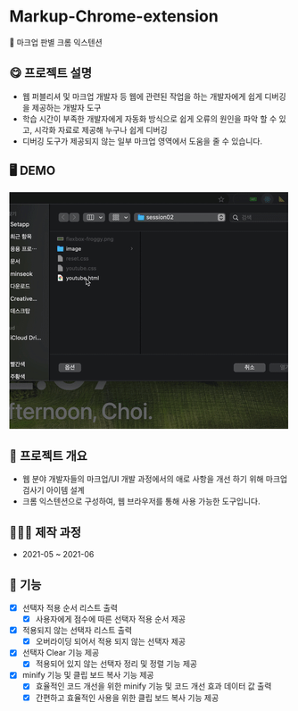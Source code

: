 # Markup-Chrome-extension

📃 마크업 판별 크롬 익스텐션

## 😋 프로젝트 설명

- 웹 퍼블리셔 및 마크업 개발자 등 웹에 관련된 작업을 하는 개발자에게 쉽게 디버깅을 제공하는 개발자 도구
- 학습 시간이 부족한 개발자에게 자동화 방식으로 쉽게 오류의 원인을 파악 할 수 있고, 시각화 자료로 제공해 누구나 쉽게 디버깅
- 디버깅 도구가 제공되지 않는 일부 마크업 영역에서 도움을 줄 수 있습니다.

## 🖥 DEMO

<img src="./DEMO/DEMO_Markup.gif" />

## 📄 프로젝트 개요

- 웹 분야 개발자들의 마크업/UI 개발 과정에서의 애로 사항을 개선 하기 위해 마크업 검사기 아이템 설계
- 크롬 익스텐션으로 구성하여, 웹 브라우저를 통해 사용 가능한 도구입니다.

## 👨🏻‍💻 제작 과정

- 2021-05 ~ 2021-06

## 🔨 기능

- [x] 선택자 적용 순서 리스트 출력
  - [x] 사용자에게 점수에 따른 선택자 적용 순서 제공
- [x] 적용되지 않는 선택자 리스트 출력
  - [x] 오버라이딩 되어서 적용 되지 않는 선택자 제공
- [x] 선택자 Clear 기능 제공
  - [x] 적용되어 있지 않는 선택자 정리 및 정렬 기능 제공
- [x] minify 기능 및 클립 보드 복사 기능 제공
  - [x] 효율적인 코드 개선을 위한 minify 기능 및 코드 개선 효과 데이터 값 출력
  - [x] 간편하고 효율적인 사용을 위한 클립 보드 복사 기능 제공

